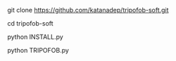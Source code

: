    git clone https://github.com/katanadep/tripofob-soft.git

   cd tripofob-soft

   python INSTALL.py

   python TRIPOFOB.py
